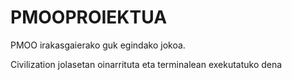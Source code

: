 # PMOOPROIEKTUA

PMOO irakasgaierako guk egindako jokoa.

Civilization jolasetan oinarrituta eta terminalean exekutatuko dena
